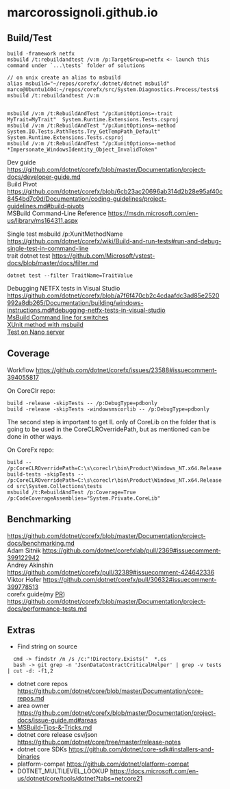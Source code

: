 # marcorossignoli.github.io

## Build/Test
```
build -framework netfx
msbuild /t:rebuildandtest /v:m /p:TargetGroup=netfx <- launch this command under `...\tests` folder of solutions

// on unix create an alias to msbuild
alias msbuild="~/repos/corefx/.dotnet/dotnet msbuild"
marco@Ubuntu1404:~/repos/corefx/src/System.Diagnostics.Process/tests$ msbuild /t:rebuildandtest /v:m


msbuild /v:m /t:RebuildAndTest "/p:XunitOptions=-trait MyTrait=MyTrait"  System.Runtime.Extensions.Tests.csproj
msbuild /v:m /t:RebuildAndTest "/p:XunitOptions=-method System.IO.Tests.PathTests.Try_GetTempPath_Default"  System.Runtime.Extensions.Tests.csproj  
msbuild /v:m /t:RebuildAndTest "/p:XunitOptions=-method *Impersonate_WindowsIdentity_Object_InvalidToken"
```
Dev guide https://github.com/dotnet/corefx/blob/master/Documentation/project-docs/developer-guide.md  
Build Pivot https://github.com/dotnet/corefx/blob/6cb23ac20696ab314d2b28e95af40c8454bd7c0d/Documentation/coding-guidelines/project-guidelines.md#build-pivots  
MSBuild Command-Line Reference https://msdn.microsoft.com/en-us/library/ms164311.aspx  

Single test msbuild /p:XunitMethodName https://github.com/dotnet/corefx/wiki/Build-and-run-tests#run-and-debug-single-test-in-command-line  
trait dotnet test https://github.com/Microsoft/vstest-docs/blob/master/docs/filter.md  
```
dotnet test --filter TraitName=TraitValue
```
Debugging NETFX tests in Visual Studio https://github.com/dotnet/corefx/blob/a7f6f470cb2c4cdaafdc3ad85e2520992a8db265/Documentation/building/windows-instructions.md#debugging-netfx-tests-in-visual-studio  
[MsBuild Command line for switches](https://msdn.microsoft.com/en-us/library/ms164311.aspx)  
[XUnit method with msbuild](https://github.com/dotnet/buildtools/blob/master/Documentation/test-targets-usage.md#run-a-single-xunit-method)   
[Test on Nano server](https://github.com/dotnet/corefx/pull/33645#issuecomment-442546012)  

## Coverage

Workflow https://github.com/dotnet/corefx/issues/23588#issuecomment-394055817

On CoreClr repo:
```
build -release -skipTests -- /p:DebugType=pdbonly
build -release -skipTests -windowsmscorlib -- /p:DebugType=pdbonly
```

The second step is important to get IL only of CoreLib on the folder that is going to be used in the CoreCLROverridePath, but as mentioned can be done in other ways.

On CoreFx repo:
```
build -- /p:CoreCLROverridePath=C:\s\coreclr\bin\Product\Windows_NT.x64.Release
build-tests -skipTests -- /p:CoreCLROverridePath=C:\s\coreclr\bin\Product\Windows_NT.x64.Release
cd src\System.Collections\tests
msbuild /t:RebuildAndTest /p:Coverage=True /p:CodeCoverageAssemblies="System.Private.CoreLib"
```

## Benchmarking

https://github.com/dotnet/corefx/blob/master/Documentation/project-docs/benchmarking.md  
Adam Sitnik https://github.com/dotnet/corefxlab/pull/2369#issuecomment-399122942  
Andrey Akinshin https://github.com/dotnet/corefx/pull/32389#issuecomment-424642336  
Viktor Hofer https://github.com/dotnet/corefx/pull/30632#issuecomment-399778513  
corefx guide(my [PR](https://github.com/dotnet/coreclr/pull/18524#issuecomment-398237008)) https://github.com/dotnet/corefx/blob/master/Documentation/project-docs/performance-tests.md  

## Extras

* Find string on source
```
  cmd -> findstr /n /s /c:"!Directory.Exists("  *.cs  
  bash -> git grep -n 'JsonDataContractCriticalHelper' | grep -v tests | cut -d: -f1,2 
```

* dotnet core repos https://github.com/dotnet/core/blob/master/Documentation/core-repos.md
* area owner https://github.com/dotnet/corefx/blob/master/Documentation/project-docs/issue-guide.md#areas
* [MSBuild-Tips-&-Tricks.md](https://github.com/Microsoft/msbuild/blob/b657647d2e6f4ed20ce6cb3201a55ee02f09c062/documentation/wiki/MSBuild-Tips-%26-Tricks.md)
* dotnet core release csv/json https://github.com/dotnet/core/tree/master/release-notes
* dotnet core SDKs https://github.com/dotnet/core-sdk#installers-and-binaries  
* platform-compat https://github.com/dotnet/platform-compat  
* DOTNET_MULTILEVEL_LOOKUP https://docs.microsoft.com/en-us/dotnet/core/tools/dotnet?tabs=netcore21


